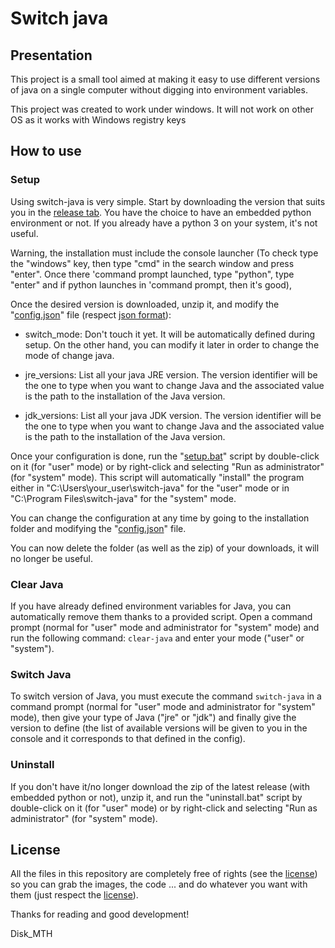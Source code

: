 # Switch java

## Presentation

This project is a small tool aimed at making it easy to use different versions of java on a single computer without digging into environment variables.

This project was created to work under windows. It will not work on other OS as it works with Windows registry keys

## How to use

### Setup

Using switch-java is very simple. Start by downloading the version that suits you in the [release tab](). You have the choice to have an embedded python environment or not. If you already have a python 3 on your system, it's not useful.


Warning, the installation must include the console launcher (To check type the "windows" key, then type "cmd" in the search window and press "enter". Once there 'command prompt launched, type "python", type "enter" and if python launches in 'command prompt, then it's good),

Once the desired version is downloaded, unzip it, and modify the "[config.json](https://github.com/Disk-MTH/Switch-java/blob/master/switch-java/config.json)" file (respect [json format](https://www.json.org/json-en.html)):

- switch_mode: Don't touch it yet. It will be automatically defined during setup. On the other hand, you can modify it later in order to change the mode of change java.


- jre_versions: List all your java JRE version. The version identifier will be the one to type when you want to change Java and the associated value is the path to the installation of the Java version.


- jdk_versions: List all your java JDK version. The version identifier will be the one to type when you want to change Java and the associated value is the path to the installation of the Java version.


Once your configuration is done, run the "[setup.bat](https://github.com/Disk-MTH/Switch-java/blob/master/switch-java/setup/setup.bat)" script by double-click on it (for "user" mode) or by right-click and selecting "Run as administrator" (for "system" mode). This script will automatically "install" the program either in "C:\Users\your_user\switch-java" for the "user" mode or in "C:\Program Files\switch-java" for the "system" mode.

You can change the configuration at any time by going to the installation folder and modifying the "[config.json](https://github.com/Disk-MTH/Switch-java/blob/master/switch-java/config.json)" file.

You can now delete the folder (as well as the zip) of your downloads, it will no longer be useful.

### Clear Java

If you have already defined environment variables for Java, you can automatically remove them thanks to a provided script. Open a command prompt (normal for "user" mode and administrator for "system" mode) and run the following command: ``clear-java`` and enter your mode ("user" or "system").

### Switch Java

To switch version of Java, you must execute the command ``switch-java`` in a command prompt (normal for "user" mode and administrator for "system" mode), then give your type of Java ("jre" or "jdk") and finally give the version to define (the list of available versions will be given to you in the console and it corresponds to that defined in the config).

### Uninstall

If you don't have it/no longer download the zip of the latest release (with embedded python or not), unzip it, and run the "uninstall.bat" script by double-click on it (for "user" mode) or by right-click and selecting "Run as administrator" (for "system" mode).

## License

All the files in this repository are completely free of rights (see the [license](https://github.com/Disk-MTH/Switch-java/blob/master/license.txt)) so 
you can grab the images, the code ... and do whatever you want with them (just 
respect the [license](https://github.com/Disk-MTH/Switch-java/blob/master/license.txt)).

Thanks for reading and good development!

Disk_MTH